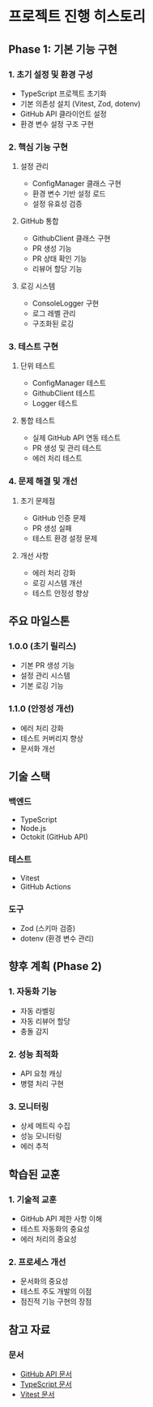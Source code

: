# 프로젝트 진행 히스토리

## Phase 1: 기본 기능 구현

### 1. 초기 설정 및 환경 구성

- TypeScript 프로젝트 초기화
- 기본 의존성 설치 (Vitest, Zod, dotenv)
- GitHub API 클라이언트 설정
- 환경 변수 설정 구조 구현

### 2. 핵심 기능 구현

1. 설정 관리

   - ConfigManager 클래스 구현
   - 환경 변수 기반 설정 로드
   - 설정 유효성 검증

2. GitHub 통합

   - GithubClient 클래스 구현
   - PR 생성 기능
   - PR 상태 확인 기능
   - 리뷰어 할당 기능

3. 로깅 시스템
   - ConsoleLogger 구현
   - 로그 레벨 관리
   - 구조화된 로깅

### 3. 테스트 구현

1. 단위 테스트

   - ConfigManager 테스트
   - GithubClient 테스트
   - Logger 테스트

2. 통합 테스트
   - 실제 GitHub API 연동 테스트
   - PR 생성 및 관리 테스트
   - 에러 처리 테스트

### 4. 문제 해결 및 개선

1. 초기 문제점

   - GitHub 인증 문제
   - PR 생성 실패
   - 테스트 환경 설정 문제

2. 개선 사항
   - 에러 처리 강화
   - 로깅 시스템 개선
   - 테스트 안정성 향상

## 주요 마일스톤

### 1.0.0 (초기 릴리스)

- 기본 PR 생성 기능
- 설정 관리 시스템
- 기본 로깅 기능

### 1.1.0 (안정성 개선)

- 에러 처리 강화
- 테스트 커버리지 향상
- 문서화 개선

## 기술 스택

### 백엔드

- TypeScript
- Node.js
- Octokit (GitHub API)

### 테스트

- Vitest
- GitHub Actions

### 도구

- Zod (스키마 검증)
- dotenv (환경 변수 관리)

## 향후 계획 (Phase 2)

### 1. 자동화 기능

- 자동 라벨링
- 자동 리뷰어 할당
- 충돌 감지

### 2. 성능 최적화

- API 요청 캐싱
- 병렬 처리 구현

### 3. 모니터링

- 상세 메트릭 수집
- 성능 모니터링
- 에러 추적

## 학습된 교훈

### 1. 기술적 교훈

- GitHub API 제한 사항 이해
- 테스트 자동화의 중요성
- 에러 처리의 중요성

### 2. 프로세스 개선

- 문서화의 중요성
- 테스트 주도 개발의 이점
- 점진적 기능 구현의 장점

## 참고 자료

### 문서

- [GitHub API 문서](https://docs.github.com/en/rest)
- [TypeScript 문서](https://www.typescriptlang.org/docs/)
- [Vitest 문서](https://vitest.dev/)
